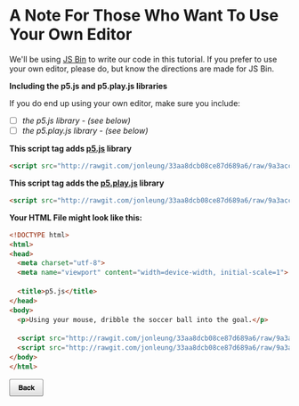# A Note For Those Who Want To Use Your Own Editor

We'll be using <a href="https://jsbin.com" target="_blank">JS Bin</a> to write
our code in this tutorial. If you prefer to use your own editor, please do, but
know the directions are made for JS Bin.

**Including the p5.js and p5.play.js libraries**

If you do end up using your own editor, make sure you include:

- [ ] _the p5.js library - (see below)_
- [ ] _the p5.play.js library - (see below)_

**This script tag adds [**p5.js**](http://p5js.org/) library**

```html
<script src="http://rawgit.com/jonleung/33aa8dcb08ce87d689a6/raw/9a3acc3f39ea114aadc1ab87c75f518c553f54ca/p5.js"></script>
```
**This script tag adds the [**p5.play.js**](http://p5play.molleindustria.org) library**

```html
<script src="http://rawgit.com/jonleung/33aa8dcb08ce87d689a6/raw/9a3acc3f39ea114aadc1ab87c75f518c553f54ca/p5.play.js"></script>
```

**Your HTML File might look like this:**

```html
<!DOCTYPE html>
<html>
<head>
  <meta charset="utf-8">
  <meta name="viewport" content="width=device-width, initial-scale=1">

  <title>p5.js</title>
</head>
<body>
  <p>Using your mouse, dribble the soccer ball into the goal.</p>

  <script src="http://rawgit.com/jonleung/33aa8dcb08ce87d689a6/raw/9a3acc3f39ea114aadc1ab87c75f518c553f54ca/p5.js"></script>
  <script src="http://rawgit.com/jonleung/33aa8dcb08ce87d689a6/raw/9a3acc3f39ea114aadc1ab87c75f518c553f54ca/p5.play.js"></script>
</body>
</html>
```

[![](img/bttn_back.png)](https://rawgit.com/jonleung/77f8662577df9c2ff04d/raw/2c8489d490de8e37e89e6fb5b9073f904b6377e0/index.html)

